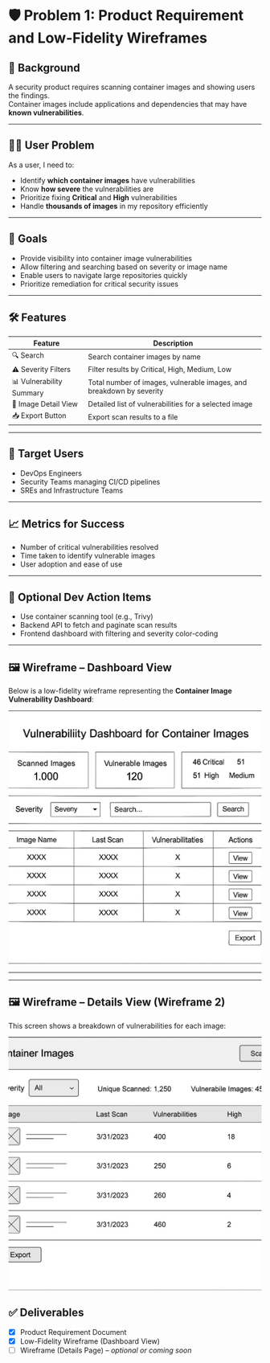 # 🛡️ Problem 1: Product Requirement and Low-Fidelity Wireframes

## 📘 Background

A security product requires scanning container images and showing users the findings.  
Container images include applications and dependencies that may have **known vulnerabilities**.

---

## 🧑‍💻 User Problem

As a user, I need to:

- Identify **which container images** have vulnerabilities
- Know **how severe** the vulnerabilities are
- Prioritize fixing **Critical** and **High** vulnerabilities
- Handle **thousands of images** in my repository efficiently

---

## 🎯 Goals

- Provide visibility into container image vulnerabilities
- Allow filtering and searching based on severity or image name
- Enable users to navigate large repositories quickly
- Prioritize remediation for critical security issues

---

## 🛠 Features

| Feature                          | Description                                                                 |
|----------------------------------|-----------------------------------------------------------------------------|
| 🔍 Search                        | Search container images by name                                            |
| ⚠️ Severity Filters              | Filter results by Critical, High, Medium, Low                              |
| 📊 Vulnerability Summary         | Total number of images, vulnerable images, and breakdown by severity       |
| 📄 Image Detail View             | Detailed list of vulnerabilities for a selected image                      |
| 📥 Export Button                 | Export scan results to a file                                              |

---

## 🧪 Target Users

- DevOps Engineers
- Security Teams managing CI/CD pipelines
- SREs and Infrastructure Teams

---

## 📈 Metrics for Success

- Number of critical vulnerabilities resolved
- Time taken to identify vulnerable images
- User adoption and ease of use

---

## 🔧 Optional Dev Action Items

- Use container scanning tool (e.g., Trivy)
- Backend API to fetch and paginate scan results
- Frontend dashboard with filtering and severity color-coding

---

## 🖼️ Wireframe – Dashboard View

Below is a low-fidelity wireframe representing the **Container Image Vulnerability Dashboard**:

![Dashboard Wireframe](./dashboard-wireframe.jpg)

---

---

## 🖼️ Wireframe – Details View (Wireframe 2)

This screen shows a breakdown of vulnerabilities for each image:

![Image Details Wireframe](./dashboard-wireframe-2.jpg)


## ✅ Deliverables

- [x] Product Requirement Document
- [x] Low-Fidelity Wireframe (Dashboard View)
- [ ] Wireframe (Details Page) – *optional or coming soon*
